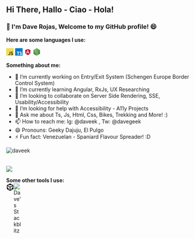 ## Hi There, Hallo - Ciao - Hola! 
### 👋 I'm Dave Rojas, Welcome to my GitHub profile! 😄
<!--
**daveek/daveek** is a ✨ _special_ ✨ repository because its `README.md` (this file) appears on your GitHub profile.
--> 

**Here are some languages I use:**  

<code><img height="20" src="https://raw.githubusercontent.com/github/explore/80688e429a7d4ef2fca1e82350fe8e3517d3494d/topics/javascript/javascript.png"></code>
<code><img height="20" src="https://raw.githubusercontent.com/github/explore/80688e429a7d4ef2fca1e82350fe8e3517d3494d/topics/typescript/typescript.png"></code>
<code><img height="20" src="https://raw.githubusercontent.com/github/explore/80688e429a7d4ef2fca1e82350fe8e3517d3494d/topics/angular/angular.png"></code>
<code><img height="20" src="https://raw.githubusercontent.com/github/explore/80688e429a7d4ef2fca1e82350fe8e3517d3494d/topics/nodejs/nodejs.png"></code>    


**Something about me:**

- 🔭 I’m currently working on Entry/Exit System (Schengen Europe Border Control System)
- 🌱 I’m currently learning Angular, RxJs, UX Researching
- 👯 I’m looking to collaborate on Server Side Rendering, SSE, Usability/Accessibility
- 🤔 I’m looking for help with Accessibility - A11y Projects
- 💬 Ask me about Ts, Js, Html, Css, Bikes, Trekking and More! :)
- 📫 How to reach me: Ig: @daveek , Tw: @davegeek
- 😄 Pronouns: Geeky Dajuju, El Pulgo
- ⚡ Fun fact: Venezuelan - Spaniard Flavour Spreader! :D

<img src="https://github-readme-stats.vercel.app/api?username=daveek&show_icons=true&title_color=fefefe&icon_color=ff0000&text_color=FEFEFE&bg_color=151515" alt="daveek" /> </p>
<br>
<img align="center" src="https://github-readme-stats.vercel.app/api/top-langs/?username=daveek&layout=compact&theme=synthwave" />

**Some other tools I use:**
<br>
<a href="https://codesandbox.io/u/daveek">
  <img align="left" alt="Dave Rojas | CodeSandbox" width="20px" src="https://raw.githubusercontent.com/anuraghazra/anuraghazra/master/assets/codesandbox.svg" />
</a>
<a href="https://stackblitz.com/@daveek">
  <img align="left" alt="Dave's Stackblitz" width="21px" src="https://a.fsdn.com/allura/s/stackblitz/icon?1612417345?&w=120" />
</a>
